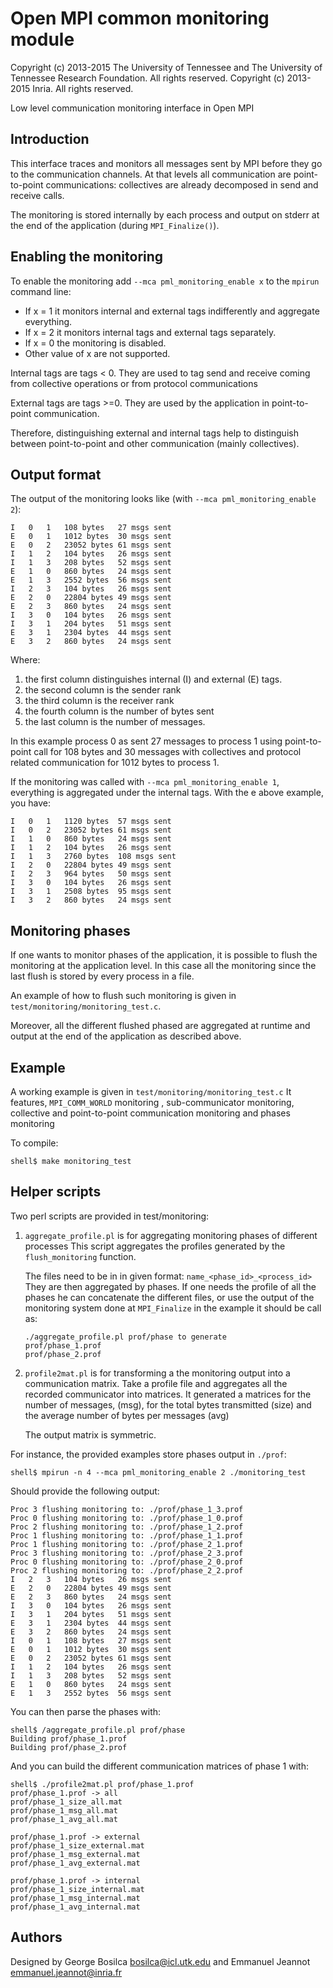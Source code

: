 # Open MPI common monitoring module

Copyright (c) 2013-2015 The University of Tennessee and The University
                         of Tennessee Research Foundation.  All rights
                         reserved.
 Copyright (c) 2013-2015 Inria.  All rights reserved.

Low level communication monitoring interface in Open MPI

## Introduction

This interface traces and monitors all messages sent by MPI before
they go to the communication channels. At that levels all
communication are point-to-point communications: collectives are
already decomposed in send and receive calls.

The monitoring is stored internally by each process and output on
stderr at the end of the application (during `MPI_Finalize()`).


## Enabling the monitoring

To enable the monitoring add `--mca pml_monitoring_enable x` to the
`mpirun` command line:

* If x = 1 it monitors internal and external tags indifferently and aggregate everything.
* If x = 2 it monitors internal tags and external tags separately.
* If x = 0 the monitoring is disabled.
* Other value of x are not supported.

Internal tags are tags < 0. They are used to tag send and receive
coming from collective operations or from protocol communications

External tags are tags >=0. They are used by the application in
point-to-point communication.

Therefore, distinguishing external and internal tags help to
distinguish between point-to-point and other communication (mainly
collectives).

## Output format

The output of the monitoring looks like (with `--mca
pml_monitoring_enable 2`):

```
I	0	1	108 bytes	27 msgs sent
E	0	1	1012 bytes	30 msgs sent
E	0	2	23052 bytes	61 msgs sent
I	1	2	104 bytes	26 msgs sent
I	1	3	208 bytes	52 msgs sent
E	1	0	860 bytes	24 msgs sent
E	1	3	2552 bytes	56 msgs sent
I	2	3	104 bytes	26 msgs sent
E	2	0	22804 bytes	49 msgs sent
E	2	3	860 bytes	24 msgs sent
I	3	0	104 bytes	26 msgs sent
I	3	1	204 bytes	51 msgs sent
E	3	1	2304 bytes	44 msgs sent
E	3	2	860 bytes	24 msgs sent
```

Where:

1. the first column distinguishes internal (I)  and external (E) tags.
1. the second column is the sender rank
1. the third column is the receiver rank
1. the fourth column is the number of bytes sent
1. the last column is the number of messages.

In this example process 0 as sent 27 messages to process 1 using
point-to-point call for 108 bytes and 30 messages with collectives and
protocol related communication for 1012 bytes to process 1.

If the monitoring was called with `--mca pml_monitoring_enable 1`,
everything is aggregated under the internal tags. With the e above
example, you have:

```
I	0	1	1120 bytes	57 msgs sent
I	0	2	23052 bytes	61 msgs sent
I	1	0	860 bytes	24 msgs sent
I	1	2	104 bytes	26 msgs sent
I	1	3	2760 bytes	108 msgs sent
I	2	0	22804 bytes	49 msgs sent
I	2	3	964 bytes	50 msgs sent
I	3	0	104 bytes	26 msgs sent
I	3	1	2508 bytes	95 msgs sent
I	3	2	860 bytes	24 msgs sent
```

## Monitoring phases

If one wants to monitor phases of the application, it is possible to
flush the monitoring at the application level. In this case all the
monitoring since the last flush is stored by every process in a file.

An example of how to flush such monitoring is given in
`test/monitoring/monitoring_test.c`.

Moreover, all the different flushed phased are aggregated at runtime
and output at the end of the application as described above.

## Example

A working example is given in `test/monitoring/monitoring_test.c` It
features, `MPI_COMM_WORLD` monitoring , sub-communicator monitoring,
collective and point-to-point communication monitoring and phases
monitoring

To compile:

```
shell$ make monitoring_test
```

## Helper scripts

Two perl scripts are provided in test/monitoring:

1. `aggregate_profile.pl` is for aggregating monitoring phases of
   different processes This script aggregates the profiles generated by
   the `flush_monitoring` function.

   The files need to be in in given format: `name_<phase_id>_<process_id>`
   They are then aggregated by phases.
   If one needs the profile of all the phases he can concatenate the different files,
   or use the output of the monitoring system done at `MPI_Finalize`
   in the example it should be call as:
   ```
   ./aggregate_profile.pl prof/phase to generate
   prof/phase_1.prof
   prof/phase_2.prof
   ```

1. `profile2mat.pl` is for transforming a the monitoring output into a
   communication matrix.  Take a profile file and aggregates all the
   recorded communicator into matrices.  It generated a matrices for
   the number of messages, (msg), for the total bytes transmitted
   (size) and the average number of bytes per messages (avg)

   The output matrix is symmetric.

For instance, the provided examples store phases output in `./prof`:

```
shell$ mpirun -n 4 --mca pml_monitoring_enable 2 ./monitoring_test
```

Should provide the following output:

```
Proc 3 flushing monitoring to: ./prof/phase_1_3.prof
Proc 0 flushing monitoring to: ./prof/phase_1_0.prof
Proc 2 flushing monitoring to: ./prof/phase_1_2.prof
Proc 1 flushing monitoring to: ./prof/phase_1_1.prof
Proc 1 flushing monitoring to: ./prof/phase_2_1.prof
Proc 3 flushing monitoring to: ./prof/phase_2_3.prof
Proc 0 flushing monitoring to: ./prof/phase_2_0.prof
Proc 2 flushing monitoring to: ./prof/phase_2_2.prof
I	2	3	104 bytes	26 msgs sent
E	2	0	22804 bytes	49 msgs sent
E	2	3	860 bytes	24 msgs sent
I	3	0	104 bytes	26 msgs sent
I	3	1	204 bytes	51 msgs sent
E	3	1	2304 bytes	44 msgs sent
E	3	2	860 bytes	24 msgs sent
I	0	1	108 bytes	27 msgs sent
E	0	1	1012 bytes	30 msgs sent
E	0	2	23052 bytes	61 msgs sent
I	1	2	104 bytes	26 msgs sent
I	1	3	208 bytes	52 msgs sent
E	1	0	860 bytes	24 msgs sent
E	1	3	2552 bytes	56 msgs sent
```

You can then parse the phases with:

```
shell$ /aggregate_profile.pl prof/phase
Building prof/phase_1.prof
Building prof/phase_2.prof
```

And you can build the different communication matrices of phase 1
with:

```
shell$ ./profile2mat.pl prof/phase_1.prof
prof/phase_1.prof -> all
prof/phase_1_size_all.mat
prof/phase_1_msg_all.mat
prof/phase_1_avg_all.mat

prof/phase_1.prof -> external
prof/phase_1_size_external.mat
prof/phase_1_msg_external.mat
prof/phase_1_avg_external.mat

prof/phase_1.prof -> internal
prof/phase_1_size_internal.mat
prof/phase_1_msg_internal.mat
prof/phase_1_avg_internal.mat
```

## Authors

Designed by George Bosilca <bosilca@icl.utk.edu> and
Emmanuel Jeannot <emmanuel.jeannot@inria.fr>
